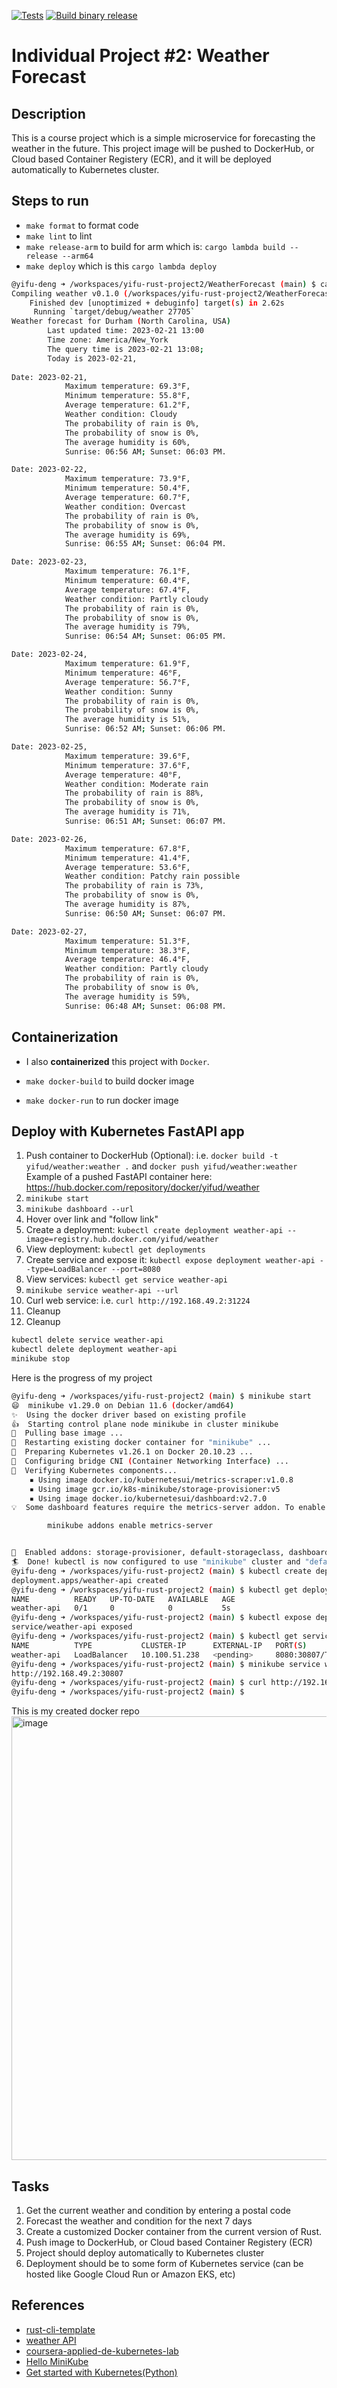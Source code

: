 [![Tests](https://github.com/noahgift/rdedupe/actions/workflows/tests.yml/badge.svg)](https://github.com/noahgift/rdedupe/actions/workflows/tests.yml)
[![Build binary release](https://github.com/noahgift/rdedupe/actions/workflows/release.yml/badge.svg)](https://github.com/noahgift/rdedupe/actions/workflows/release.yml)

# Individual Project #2: Weather Forecast

## Description

This is a course project which is a simple microservice for forecasting the weather in the future. This project image will be pushed to DockerHub, or Cloud based Container Registery (ECR), and it will be deployed automatically to Kubernetes cluster.

## Steps to run

- `make format` to format code
- `make lint` to lint
- `make release-arm` to build for arm which is: `cargo lambda build --release --arm64`
- `make deploy` which is this `cargo lambda deploy`

```bash
@yifu-deng ➜ /workspaces/yifu-rust-project2/WeatherForecast (main) $ cargo run 27705   
Compiling weather v0.1.0 (/workspaces/yifu-rust-project2/WeatherForecast)
    Finished dev [unoptimized + debuginfo] target(s) in 2.62s
     Running `target/debug/weather 27705`
Weather forecast for Durham (North Carolina, USA)
        Last updated time: 2023-02-21 13:00
        Time zone: America/New_York
        The query time is 2023-02-21 13:08;
        Today is 2023-02-21,
        
Date: 2023-02-21,
            Maximum temperature: 69.3°F,
            Minimum temperature: 55.8°F,
            Average temperature: 61.2°F,
            Weather condition: Cloudy
            The probability of rain is 0%,
            The probability of snow is 0%,
            The average humidity is 60%,
            Sunrise: 06:56 AM; Sunset: 06:03 PM.

Date: 2023-02-22,
            Maximum temperature: 73.9°F,
            Minimum temperature: 50.4°F,
            Average temperature: 60.7°F,
            Weather condition: Overcast
            The probability of rain is 0%,
            The probability of snow is 0%,
            The average humidity is 69%,
            Sunrise: 06:55 AM; Sunset: 06:04 PM.

Date: 2023-02-23,
            Maximum temperature: 76.1°F,
            Minimum temperature: 60.4°F,
            Average temperature: 67.4°F,
            Weather condition: Partly cloudy
            The probability of rain is 0%,
            The probability of snow is 0%,
            The average humidity is 79%,
            Sunrise: 06:54 AM; Sunset: 06:05 PM.

Date: 2023-02-24,
            Maximum temperature: 61.9°F,
            Minimum temperature: 46°F,
            Average temperature: 56.7°F,
            Weather condition: Sunny
            The probability of rain is 0%,
            The probability of snow is 0%,
            The average humidity is 51%,
            Sunrise: 06:52 AM; Sunset: 06:06 PM.

Date: 2023-02-25,
            Maximum temperature: 39.6°F,
            Minimum temperature: 37.6°F,
            Average temperature: 40°F,
            Weather condition: Moderate rain
            The probability of rain is 88%,
            The probability of snow is 0%,
            The average humidity is 71%,
            Sunrise: 06:51 AM; Sunset: 06:07 PM.

Date: 2023-02-26,
            Maximum temperature: 67.8°F,
            Minimum temperature: 41.4°F,
            Average temperature: 53.6°F,
            Weather condition: Patchy rain possible
            The probability of rain is 73%,
            The probability of snow is 0%,
            The average humidity is 87%,
            Sunrise: 06:50 AM; Sunset: 06:07 PM.

Date: 2023-02-27,
            Maximum temperature: 51.3°F,
            Minimum temperature: 38.3°F,
            Average temperature: 46.4°F,
            Weather condition: Partly cloudy
            The probability of rain is 0%,
            The probability of snow is 0%,
            The average humidity is 59%,
            Sunrise: 06:48 AM; Sunset: 06:08 PM.
```

## Containerization

- I also **containerized** this project with `Docker`.

- `make docker-build` to build docker image
- `make docker-run` to run docker image


## Deploy with Kubernetes FastAPI app

1.  Push container to DockerHub (Optional): i.e. 
`docker build -t yifud/weather:weather .` and `docker push yifud/weather:weather`
Example of a pushed FastAPI container here:  https://hub.docker.com/repository/docker/yifud/weather
2. `minikube start`
3. `minikube dashboard --url`
4. Hover over link and "follow link"
5. Create a deployment: `kubectl create deployment weather-api --image=registry.hub.docker.com/yifud/weather`
6. View deployment: `kubectl get deployments`
7. Create service and expose it: `kubectl expose deployment weather-api --type=LoadBalancer --port=8080`
8. View services:  `kubectl get service weather-api`
9.  `minikube service weather-api --url`
10. Curl web service: i.e. `curl http://192.168.49.2:31224`
11. Cleanup
12. Cleanup
```bash
kubectl delete service weather-api
kubectl delete deployment weather-api
minikube stop
````
Here is the progress of my project
```bash
@yifu-deng ➜ /workspaces/yifu-rust-project2 (main) $ minikube start
😄  minikube v1.29.0 on Debian 11.6 (docker/amd64)
✨  Using the docker driver based on existing profile
👍  Starting control plane node minikube in cluster minikube
🚜  Pulling base image ...
🔄  Restarting existing docker container for "minikube" ...
🐳  Preparing Kubernetes v1.26.1 on Docker 20.10.23 ...
🔗  Configuring bridge CNI (Container Networking Interface) ...
🔎  Verifying Kubernetes components...
    ▪ Using image docker.io/kubernetesui/metrics-scraper:v1.0.8
    ▪ Using image gcr.io/k8s-minikube/storage-provisioner:v5
    ▪ Using image docker.io/kubernetesui/dashboard:v2.7.0
💡  Some dashboard features require the metrics-server addon. To enable all features please run:

        minikube addons enable metrics-server


🌟  Enabled addons: storage-provisioner, default-storageclass, dashboard
🏄  Done! kubectl is now configured to use "minikube" cluster and "default" namespace by default
@yifu-deng ➜ /workspaces/yifu-rust-project2 (main) $ kubectl create deployment weather-api --image=registry.hub.docker.com/yifud/weather
deployment.apps/weather-api created
@yifu-deng ➜ /workspaces/yifu-rust-project2 (main) $ kubectl get deployments
NAME          READY   UP-TO-DATE   AVAILABLE   AGE
weather-api   0/1     0            0           5s
@yifu-deng ➜ /workspaces/yifu-rust-project2 (main) $ kubectl expose deployment weather-api --type=LoadBalancer --port=8080
service/weather-api exposed
@yifu-deng ➜ /workspaces/yifu-rust-project2 (main) $ kubectl get service weather-api
NAME          TYPE           CLUSTER-IP      EXTERNAL-IP   PORT(S)          AGE
weather-api   LoadBalancer   10.100.51.238   <pending>     8080:30807/TCP   6s
@yifu-deng ➜ /workspaces/yifu-rust-project2 (main) $ minikube service weather-api --url
http://192.168.49.2:30807
@yifu-deng ➜ /workspaces/yifu-rust-project2 (main) $ curl http://192.168.49.2:30807
@yifu-deng ➜ /workspaces/yifu-rust-project2 (main) $ 
```

This is my created docker repo
<img width="710" alt="image" src="https://user-images.githubusercontent.com/77519205/221040317-77019f96-e344-4455-9be0-7b6f3825e42e.png">

## Tasks

1. Get the current weather and condition by entering a postal code
2. Forecast the weather and condition for the next 7 days
3. Create a customized Docker container from the current version of Rust.
4. Push image to DockerHub, or Cloud based Container Registery (ECR)
5. Project should deploy automatically to Kubernetes cluster
6. Deployment should be to some form of Kubernetes service (can be hosted like Google Cloud Run or Amazon EKS, etc)

## References

- [rust-cli-template](https://github.com/kbknapp/rust-cli-template)
- [weather API](https://www.weatherapi.com/my/)
- [coursera-applied-de-kubernetes-lab](https://github.com/nogibjj/coursera-applied-de-kubernetes-lab)
- [Hello MiniKube](https://kubernetes.io/docs/tutorials/hello-minikube/)
- [Get started with Kubernetes(Python)](https://kubernetes.io/blog/2019/07/23/get-started-with-kubernetes-using-python/)

